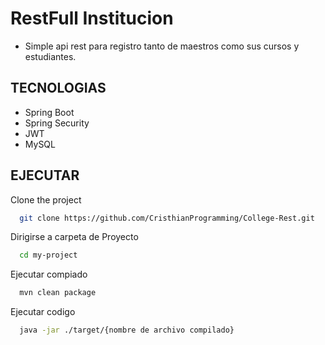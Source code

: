 
# RestFull Institucion

- Simple api rest para registro tanto de maestros como sus cursos y estudiantes.

## TECNOLOGIAS
- Spring Boot
- Spring Security
- JWT
- MySQL


## EJECUTAR

Clone the project

```bash
  git clone https://github.com/CristhianProgramming/College-Rest.git
```

Dirigirse a carpeta de Proyecto

```bash
  cd my-project
```

Ejecutar compiado

```bash
  mvn clean package
```

Ejecutar codigo

```bash
  java -jar ./target/{nombre de archivo compilado}
```

